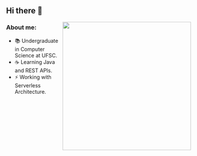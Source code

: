 ## Hi there :metal:

<img width="350px" align="right" src="https://github-readme-stats.vercel.app/api/top-langs/?username=rafaelbcastilhos&layout=compact&hide=css,html&langs_count=7"/>

### About me:
- :books: Undergraduate in Computer Science at UFSC.
- :coffee: Learning Java and REST APIs.
- :zap: Working with Serverless Architecture.
